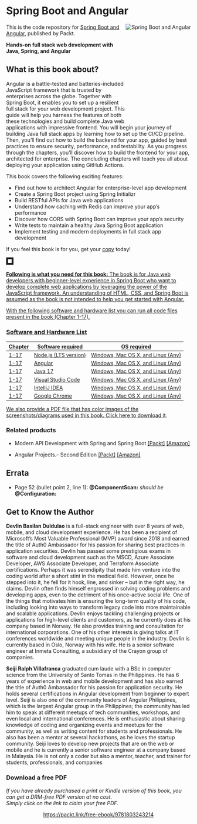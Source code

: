 # Spring Boot and Angular

<a href="https://www.packtpub.com/product/spring-boot-30-and-angular/9781803243214"><img src="https://static.packt-cdn.com/products/9781803243214/cover/smaller" alt="Spring Boot and Angular" height="256px" align="right"></a>

This is the code repository for [Spring Boot and Angular](https://www.packtpub.com/product/spring-boot-30-and-angular/9781803243214), published by Packt.

**Hands-on full stack web development with Java, Spring, and Angular**

## What is this book about?
Angular is a battle-tested and batteries-included JavaScript framework that is trusted by enterprises across the globe. Together with Spring Boot, it enables you to set up a resilient full stack for your web development project. This guide will help you harness the features of both these technologies and build complete Java web applications with impressive frontend.
You will begin your journey of building Java full stack apps by learning how to set up the CI/CD pipeline. Then, you’ll find out how to build the backend for your app, guided by best practices to ensure security, performance, and testability. As you progress through the chapters, you’ll discover how to build the frontend for your app, architected for enterprise. The concluding chapters will teach you all about deploying your application using GitHub Actions.

This book covers the following exciting features:
* Find out how to architect Angular for enterprise-level app development
* Create a Spring Boot project using Spring Initializr
* Build RESTful APIs for Java web applications
* Understand how caching with Redis can improve your app’s performance
* Discover how CORS with Spring Boot can improve your app’s security
* Write tests to maintain a healthy Java Spring Boot application
* Implement testing and modern deployments in full stack app development

If you feel this book is for you, get your [copy](https://www.amazon.com/dp/180324321X) today!

<a href="https://www.packtpub.com/?utm_source=github&utm_medium=banner&utm_campaign=GitHubBanner"><img src="https://raw.githubusercontent.com/PacktPublishing/GitHub/master/GitHub.png" 
alt="https://www.packtpub.com/" border="5" />

**Following is what you need for this book:**
The book is for Java web developers with beginner-level experience in Spring Boot who want to develop complete web applications by leveraging the power of the JavaScript framework. An understanding of HTML, CSS, and Spring Boot is assumed as the book is not intended to help you get started with Angular.


With the following software and hardware list you can run all code files present in the book (Chapter 1-17).
### Software and Hardware List
| Chapter | Software required | OS required |
| -------- | ------------------------------------ | ----------------------------------- |
| 1-17 | Node.js (LTS version) | Windows, Mac OS X, and Linux (Any) |
| 1-17 | Angular | Windows, Mac OS X, and Linux (Any) |
| 1-17 | Java 17 | Windows, Mac OS X, and Linux (Any) |
| 1-17 | Visual Studio Code| Windows, Mac OS X, and Linux (Any) |
| 1-17 | IntelliJ IDEA | Windows, Mac OS X, and Linux (Any) |
| 1-17 | Google Chrome | Windows, Mac OS X, and Linux (Any) |


We also provide a PDF file that has color images of the screenshots/diagrams used in this book. [Click here to download it](https://packt.link/pIe6D).

### Related products
* Modern API Development with Spring and Spring Boot [[Packt]](https://www.packtpub.com/product/modern-api-development-with-spring-and-spring-boot/9781800562479) [[Amazon]](https://www.amazon.com/dp/1800562470)

* Angular Projects.– Second Edition [[Packt]](https://www.packtpub.com/product/angular-projects-second-edition/9781800205260) [[Amazon]](https://www.amazon.com/dp/1800205260)
## Errata 
 * Page 52 (bullet point 2, line 1):  **@ComponentScan:** _should be_ **@Configuration:**
## Get to Know the Author
**Devlin Basilan Duldulao**
 is a full-stack engineer with over 8 years of web, mobile, and cloud development experience. He has been a recipient of Microsoft’s Most Valuable Professional (MVP) award since 2018 and earned the title of Auth0 Ambassador for his passion for sharing best practices in application securities. Devlin has passed some prestigious exams in software and cloud development such as the MSCD, Azure Associate Developer, AWS Associate Developer, and Terraform Associate certifications.
Perhaps it was serendipity that made him venture into the coding world after a short stint in the medical field. However, once he stepped into it, he fell for it hook, line, and sinker – but in the right way, he claims. Devlin often finds himself engrossed in solving coding problems and developing apps, even to the detriment of his once-active social life.
One of the things that motivates him is ensuring the long-term quality of his code, including looking into ways to transform legacy code into more maintainable and scalable applications. Devlin enjoys tackling challenging projects or applications for high-level clients and customers, as he currently does at his company based in Norway. He also provides training and consultation for international corporations.
One of his other interests is giving talks at IT conferences worldwide and meeting unique people in the industry. Devlin is currently based in Oslo, Norway with his wife. He is a senior software engineer at Inmeta Consulting, a subsidiary of the Crayon group of companies.

**Seiji Ralph Villafranca**
 graduated cum laude with a BSc in computer science from the University of Santo Tomas in the Philippines. He has 6 years of experience in web and mobile development and has also earned the title of Auth0 Ambassador for his passion for application security. He holds several certifications in Angular development from beginner to expert level.
Seiji is also one of the community leaders of Angular Philippines, which is the largest Angular group in the Philippines; the community has led him to speak at different meetups of tech communities, workshops, and even local and international conferences. He is enthusiastic about sharing knowledge of coding and organizing events and meetups for the community, as well as writing content for students and professionals. He also has been a mentor at several hackathons, as he loves the startup community.
Seiji loves to develop new projects that are on the web or mobile and he is currently a senior software engineer at a company based in Malaysia. He is not only a coder but also a mentor, teacher, and trainer for students, professionals, and companies





### Download a free PDF

 <i>If you have already purchased a print or Kindle version of this book, you can get a DRM-free PDF version at no cost.<br>Simply click on the link to claim your free PDF.</i>
<p align="center"> <a href="https://packt.link/free-ebook/9781803243214">https://packt.link/free-ebook/9781803243214 </a> </p>
